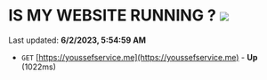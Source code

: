 # IS MY WEBSITE RUNNING ? [![](https://img.shields.io/static/v1?label=Sponsor&message=%E2%9D%A4&logo=GitHub&color=%23fe8e86)](https://github.com/sponsors/<username>)

Last updated: **6/2/2023, 5:54:59 AM**

- `GET` [https://youssefservice.me](https://youssefservice.me) - **Up** (1022ms)
